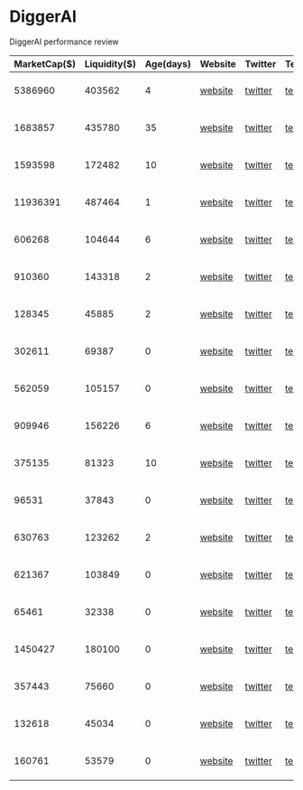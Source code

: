 # DiggerAI
DiggerAI performance review


| **MarketCap($)**   | **Liquidity($)**   | **Age(days)** | **Website**                                                  | **Twitter**                     | **Telegram**                     | **signal_date**        | **Contract**                        | **name**                   | **symbol** | **blockchain** | **multiple** | **dex_url**                                                                 |
|------------|-----------|-------------------|--------------------------------------------------------------|----------------------------------|----------------------------------|-------------------------|--------------------------------------|---------------------------|-------------|---------------|-------------|------------------------------------------------------------------------------|
| 5386960    | 403562    | 4                 | [website](https://www.tiktok.com/tag/minimax)                   | [twitter](https://x.com/Apple_Dog_Sol) | [telegram](https://t.me/AppleDogPortal) | 2024-12-08 13:53:52    | H33XL6HHDReCVRgSApZpsXM7Hy7JGyLztRJaGxjapump | dog with apple in mouth   | APPLE       | SOL           | 9           | [Dexscreener](https://dexscreener.com/solana/H33XL6HHDReCVRgSApZpsXM7Hy7JGyLztRJaGxjapump) |
| 1683857    | 435780    | 35                | [website](https://shrub.world/)                                | [twitter](https://x.com/Shrub_SOL) | [telegram](https://t.me/SHRUBELON)   | 2024-12-08 03:25:32    | GN78Djb7J2xc2ZLZaJLoGoF8FU6x7DnK3kUJFsnDpump | Elon Hedgehog            | SHRUB       | SOL           | 0.75        | [Dexscreener](https://dexscreener.com/solana/GN78Djb7J2xc2ZLZaJLoGoF8FU6x7DnK3kUJFsnDpump) |
| 1593598    | 172482    | 10                | [website](https://www.quant.bond/)                              | [twitter](https://x.com/quantdotbond) | [telegram](https://t.me/quantdotbond) | 2024-12-08 19:28:20    | 7RDvypx3p9EWq4nZZKux1ZQAc7DUWXpHTVKxCCnupump | Knot Diffie–Hellman      | KNOT        | SOL           | 9           | [Dexscreener](https://dexscreener.com/solana/7RDvypx3p9EWq4nZZKux1ZQAc7DUWXpHTVKxCCnupump) |
| 11936391   | 487464    | 1                 | [website](https://www.trust.frl/)                               | [twitter](https://x.com/trust_solana) | [telegram](https://t.me/trust_the_coin) | 2024-12-08 22:49:42    | EqeEBGHQhQy6SqeaJcnqAsNs3qaG19sdF89Xsarpump | Trust The Process        | TRUST       | SOL           | 1.5         | [Dexscreener](https://dexscreener.com/solana/EqeEBGHQhQy6SqeaJcnqAsNs3qaG19sdF89Xsarpump) |
| 606268     | 104644    | 6                 | [website](https://www.tiktok.com/@leaderomegabacon/video/7409328759817440542?_r=1&_t=8rtG4rgM0ac) | [twitter](https://x.com/OMEGAWORLDSOL) | [telegram](https://t.me/omegaworldonsol) | 2024-12-09 13:42:44    | FuVVu23hbFcXiiEM7ASp1CKY38DA3M7E626kGf7Upump | Omega                    | OMEGA       | SOL           | 5           | [Dexscreener](https://dexscreener.com/solana/FuVVu23hbFcXiiEM7ASp1CKY38DA3M7E626kGf7Upump) |
| 910360     | 143318    | 2                 | [website](https://justinthetree.io/)                            | [twitter](https://x.com/justinthetree__) | [telegram](https://t.me/justinthetreecto) | 2024-12-09 21:10:18    | BdAdFY3AFr8tTHvie7MutosenaWEpTBfwCRL48bPpump | Justin The Tree          | justin      | SOL           | 2           | [Dexscreener](https://dexscreener.com/solana/BdAdFY3AFr8tTHvie7MutosenaWEpTBfwCRL48bPpump) |
| 128345     | 45885     | 2                 | [website](https://www.tiktok.com/search?q=white%20monster%20effect&t=1733610481131) | [twitter](https://x.com/i/communities/1865506055301775687) | [telegram](https://t.me/twme_cto_portal) | 2024-12-09 23:20:25    | 7mK68Yj2xbrdSzgv3Y25C5ZNTcaVgFMiUdmDGki5pump | The White Monster Effect | TWME        | SOL           | 1.5         | [Dexscreener](https://dexscreener.com/solana/7mK68Yj2xbrdSzgv3Y25C5ZNTcaVgFMiUdmDGki5pump) |
| 302611     | 69387     | 0                 | [website](https://spoot.fun/)                                   | [twitter](https://x.com/spoot_sol) | [telegram](https://t.me/spoot_sol)   | 2024-12-09 23:50:16    | 9zYbQ9v4h7cC24uGx9M7G3YzqtPwMCnGNaSdaaD5pump | spoot                    | spoot       | SOL           | 1           | [Dexscreener](https://dexscreener.com/solana/9zYbQ9v4h7cC24uGx9M7G3YzqtPwMCnGNaSdaaD5pump) |
| 562059     | 105157    | 0                 | [website](https://www.tiktok.com/@zoo.daddy)                    | [twitter](https://x.com/SolCroissantCTO) | [telegram](https://t.me/croissantsolanacto) | 2024-12-10 08:27:24    | 5Hx5iXtTFDGNpXPyTMbwMvkH6Uh3bycUz6Atdmzmpump | croissant the baby amarillo | croissant   | SOL           | 5           | [Dexscreener](https://dexscreener.com/solana/5Hx5iXtTFDGNpXPyTMbwMvkH6Uh3bycUz6Atdmzmpump) |
| 909946     | 156226    | 6                 | [website](https://www.glamcat.lol)                              | [twitter](https://x.com/GlamCatSol) | [telegram](https://t.me/glamcto)    | 2024-12-10 18:01:24    | 73rzMJ8uEqjAf5vE1YPGrXbg7Cb2Yv85EoxpJh2mpump | glamorous                | glam        | SOL           | 0.5         | [Dexscreener](https://dexscreener.com/solana/73rzMJ8uEqjAf5vE1YPGrXbg7Cb2Yv85EoxpJh2mpump) |
| 375135     | 81323     | 10                | [website](https://www.instagram.com/funcutss)                   | [twitter](https://x.com/JERKSTEVE) | [telegram](https://t.me/jerksteve)  | 2024-12-10 21:19:05    | 4pyktCdWhXgWRsMe7zPboVJaA75g5XrwTU73My1Upump | JERKSTEVE                | JERKSTEVE   | SOL           | 26          | [Dexscreener](https://dexscreener.com/solana/4pyktCdWhXgWRsMe7zPboVJaA75g5XrwTU73My1Upump) |
| 96531      | 37843     | 0                 | [website](https://pump.fun/coin/AogCX4HXK2oPKW1MX1F3bfRuCbNcqj1vVi6EdTsEpump#p55005477) | [twitter](https://x.com/pguy_solana) | [telegram](https://t.me/pguy_solana) | 2024-12-11 00:24:30    | AogCX4HXK2oPKW1MX1F3bfRuCbNcqj1vVi6EdTsEpump | Just a Peaceful Guy      | PGUY        | SOL           | 0           | [Dexscreener](https://dexscreener.com/solana/AogCX4HXK2oPKW1MX1F3bfRuCbNcqj1vVi6EdTsEpump) |
| 630763     | 123262    | 2                 | [website](https://www.youtube.com/watch?v=AjnM2shYIrM)          | [twitter](https://x.com/BitcoinBobonSOL) | [telegram](https://t.me/BitcoinBobCTO) | 2024-12-11 04:27:33    | DL9sLSN488yMbots3wsbzHZ3UpKSkM42kr1y13CPpump | Bitcoin Bob              | Bob         | SOL           | 4           | [Dexscreener](https://dexscreener.com/solana/DL9sLSN488yMbots3wsbzHZ3UpKSkM42kr1y13CPpump) |
| 621367     | 103849    | 0                 | [website](https://www.zero-byte.net/)                           | [twitter](https://x.com/ZeroByte_X) | [telegram](https://t.me/zerobyte_portal) | 2024-12-11 11:03:23    | H1hcBegR2A6b2mCGqhH5zA4sTZvMxrqT4v3fHY1kpump | ZeroByte                | ZB          | SOL           | 5           | [Dexscreener](https://dexscreener.com/solana/H1hcBegR2A6b2mCGqhH5zA4sTZvMxrqT4v3fHY1kpump) |
| 65461      | 32338     | 0                 | [website](https://pump.fun/coin/88CyjnbFHiPmtpcVDZgTukDSfurdiPwBeEgXEBpQpump) | [twitter](https://x.com/StarvinShartist) | [telegram](https://t.me/ShartcoinPortal) | 2024-12-12 00:30:39    | 88CyjnbFHiPmtpcVDZgTukDSfurdiPwBeEgXEBpQpump | Shartcoin                | SHART       | SOL           | 4           | [Dexscreener](https://dexscreener.com/solana/88CyjnbFHiPmtpcVDZgTukDSfurdiPwBeEgXEBpQpump) |
| 1450427    | 180100    | 0                 | [website](https://www.memosai.org)                              | [twitter](https://x.com/memOSai_)  | [telegram](https://t.me/memosportal) | 2024-12-12 06:38:18    | 3KCDgWw1C6PdjUsUXonYm6TGaDWKsLxmEjdBP7s8pump | memOS AI                 | memOS       | SOL           |             | [Dexscreener](https://dexscreener.com/solana/3KCDgWw1C6PdjUsUXonYm6TGaDWKsLxmEjdBP7s8pump) |
| 357443     | 75660     | 0                 | [website](https://nexusai.network/)                             | [twitter](https://x.com/nexusainetwork) | [telegram](https://t.me/nexusainetwork) | 2024-12-12 07:42:47    | FQnSa9XvoXVzC15MnoNyCCs9vNhF5AKQuFuZ5Dkhpump | Nexus AI Network         | NEXUS       | SOL           | 7           | [Dexscreener](https://dexscreener.com/solana/FQnSa9XvoXVzC15MnoNyCCs9vNhF5AKQuFuZ5Dkhpump) |
| 132618     | 45034     | 0                 | [website](https://www.tonysoprano.ai/)                          | [twitter](https://x.com/tonysopranoai) | [telegram](https://t.me/TonySopranoAI) | 2024-12-12 15:57:24    | 9aEfYiosckvSoQNrDtkZRoLCmoCCXLaSqCVQFdb7pump | TONY AI                  | TONY        | SOL           |             | [Dexscreener](https://dexscreener.com/solana/9aEfYiosckvSoQNrDtkZRoLCmoCCXLaSqCVQFdb7pump) |
| 160761     | 53579     | 0                 | [website](https://eveai.digital)                                | [twitter](https://x.com/TheEVE_AI) | [telegram](https://t.me/eveportalsol) | 2024-12-13 00:22:55    | 8BQdCZt4hdbbn62bYgN2LrFf2pvMeZt8xaqZqHN3pump | EVE: The Digital Oracle  | EVE         | SOL           |             | [Dexscreener](https://dexscreener.com/solana/8BQdCZt4hdbbn62bYgN2LrFf2pvMeZt8xaqZqHN3pump) |
